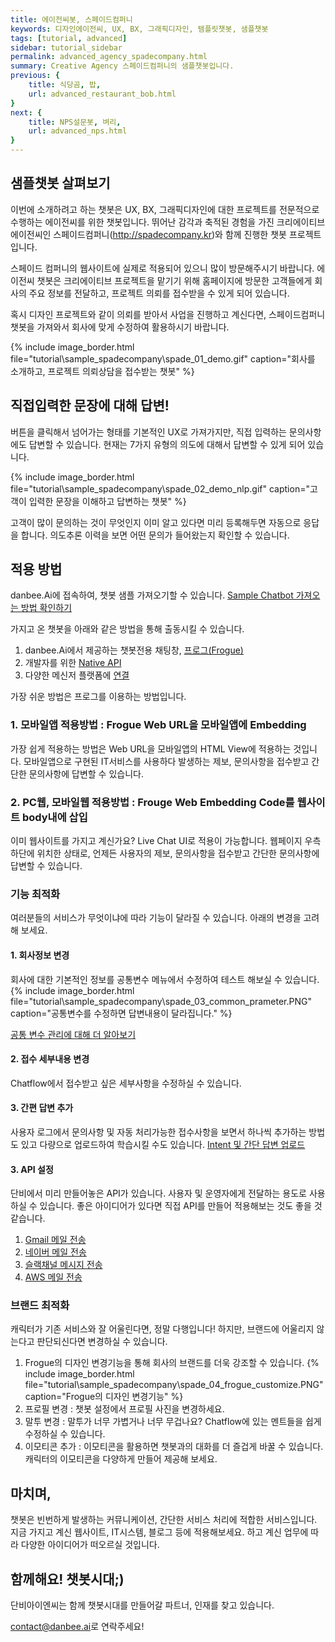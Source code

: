```yaml
---
title: 에이전씨봇, 스페이드컴퍼니 
keywords: 디자인에이전씨, UX, BX, 그래픽디자인, 템플릿챗봇, 샘플챗봇
tags: [tutorial, advanced]
sidebar: tutorial_sidebar
permalink: advanced_agency_spadecompany.html
summary: Creative Agency 스페이드컴퍼니의 샘플챗봇입니다.
previous: {
    title: 식당곰, 밥,
    url: advanced_restaurant_bob.html
}
next: {
    title: NPS설문봇, 벼리,
    url: advanced_nps.html
}
---
```


## 샘플챗봇 살펴보기
이번에 소개하려고 하는 챗봇은 UX, BX, 그래픽디자인에 대한 프로젝트를 전문적으로 수행하는 에이전씨를 위한 챗봇입니다.
뛰어난 감각과 축적된 경험을 가진 크리에이티브 에이전씨인 스페이드컴퍼니(http://spadecompany.kr)와 함께 진행한 챗봇 프로젝트입니다.

스페이드 컴퍼니의 웹사이트에 실제로 적용되어 있으니 많이 방문해주시기 바랍니다.
에이전씨 챗봇은 크리에이티브 프로젝트을 맡기기 위해 홈페이지에 방문한 고객들에게 회사의 주요 정보를 전달하고, 프로젝트 의뢰를 접수받을 수 있게 되어 있습니다.

혹시 디자인 프로젝트와 같이 의뢰를 받아서 사업을 진행하고 계신다면, 스페이드컴퍼니 챗봇을 가져와서 회사에 맞게 수정하여 활용하시기 바랍니다. 

{% include image_border.html file="tutorial\sample_spadecompany\spade_01_demo.gif" caption="회사를 소개하고, 프로젝트 의뢰상담을 접수받는 챗봇" %}

## 직접입력한 문장에 대해 답변!
버튼을 클릭해서 넘어가는 형태를 기본적인 UX로 가져가지만, 직접 입력하는 문의사항에도 답변할 수 있습니다.
현재는 7가지 유형의 의도에 대해서 답변할 수 있게 되어 있습니다.

{% include image_border.html file="tutorial\sample_spadecompany\spade_02_demo_nlp.gif" caption="고객이 입력한 문장을 이해하고 답변하는 챗봇" %}

고객이 많이 문의하는 것이 무엇인지 이미 알고 있다면 미리 등록해두면 자동으로 응답을 합니다. 의도추론 이력을 보면 어떤 문의가 들어왔는지 확인할 수 있습니다.



## 적용 방법

danbee.Ai에 접속하여, 챗봇 샘플 가져오기할 수 있습니다.
<span class="link">[Sample Chatbot 가져오는 방법 확인하기](/samplebot.html#%EC%83%98%ED%94%8C%EC%B1%97%EB%B4%87-%EA%B0%80%EC%A0%B8%EC%98%A4%EA%B8%B0)</span><br/>


가지고 온 챗봇을 아래와 같은 방법을 통해 출동시킬 수 있습니다.

1. danbee.Ai에서 제공하는 챗봇전용 채팅창, [프로그(Frogue)](/channel_frogu.html) <br>
2. 개발자를 위한 [Native API](/channel_native_app.html)<br>
3. 다양한 메신저 플랫폼에 [연결](/channel_connection_settings.html)<br>

가장 쉬운 방법은 프로그를 이용하는 방법입니다.

### 1. 모바일앱 적용방법 : Frogue Web URL을 모바일앱에 Embedding
가장 쉽게 적용하는 방법은 Web URL을 모바일앱의 HTML View에 적용하는 것입니다.
모바일앱으로 구현된 IT서비스를 사용하다 발생하는 제보, 문의사항을 접수받고 간단한 문의사항에 답변할 수 있습니다.

### 2. PC웹, 모바일웹 적용방법 : Frouge Web Embedding Code를 웹사이트 body내에 삽입
이미 웹사이트를 가지고 계신가요? Live Chat UI로 적용이 가능합니다.
웹페이지 우측하단에 위치한 상태로, 언제든 사용자의 제보, 문의사항을 접수받고 간단한 문의사항에 답변할 수 있습니다.


### 기능 최적화

여러분들의 서비스가 무엇이냐에 따라 기능이 달라질 수 있습니다. 아래의 변경을 고려해 보세요.

#### 1. 회사정보 변경
회사에 대한 기본적인 정보를 공통변수 메뉴에서 수정하여 테스트 해보실 수 있습니다.
{% include image_border.html file="tutorial\sample_spadecompany\spade_03_common_prameter.PNG" caption="공통변수를 수정하면 답변내용이 달라집니다." %}

[공통 변수 관리에 대해 더 알아보기](/settings_manage_variables.html)

#### 2. 접수 세부내용 변경
Chatflow에서 접수받고 싶은 세부사항을 수정하실 수 있습니다.

#### 3. 간편 답변 추가 
사용자 로그에서 문의사항 및 자동 처리가능한 접수사항을 보면서 하나씩 추가하는 방법도 있고
다량으로 업로드하여 학습시킬 수도 있습니다. [Intent 및 간단 답변 업로드](/intent.html#의도intent-업로드)

#### 3. API 설정
단비에서 미리 만들어놓은 API가 있습니다. 사용자 및 운영자에게 전달하는 용도로 사용하실 수 있습니다.
좋은 아이디어가 있다면 직접 API를 만들어 적용해보는 것도 좋을 것 같습니다.
1. [Gmail 메일 전송](/predefined_api_gmailsender.html) <br>
2. [네이버 메일 전송](/predefined_api_navermailsender.html) <br>
3. [슬랙채널 메시지 전송](/predefined_api_slackchannelsender.html) <br>
4. [AWS 메일 전송](/predefined_api_awssessender.html) <br>

### 브랜드 최적화
캐릭터가 기존 서비스와 잘 어울린다면, 정말 다행입니다!
하지만, 브랜드에 어울리지 않는다고 판단되신다면 변경하실 수 있습니다.

1. Frogue의 디자인 변경기능을 통해 회사의 브랜드를 더욱 강조할 수 있습니다.
{% include image_border.html file="tutorial\sample_spadecompany\spade_04_frogue_customize.PNG" caption="Frogue의 디자인 변경기능" %}
2. 프로필 변경 : 챗봇 설정에서 프로필 사진을 변경하세요.
3. 말투 변경 : 말투가 너무 가볍거나 너무 무겁나요? Chatflow에 있는 멘트들을 쉽게 수정하실 수 있습니다.
4. 이모티콘 추가 : 이모티콘을 활용하면 챗봇과의 대화를 더 즐겁게 바꿀 수 있습니다. 캐릭터의 이모티콘을 다양하게 만들어 제공해 보세요.

## 마치며,
챗봇은 빈번하게 발생하는 커뮤니케이션, 간단한 서비스 처리에 적합한 서비스입니다.
지금 가지고 계신 웹사이트, IT시스템, 블로그 등에 적용해보세요.
하고 계신 업무에 따라 다양한 아이디어가 떠오르실 것입니다.

## 함께해요! 챗봇시대;) 
단비아이엔씨는 함께 챗봇시대를 만들어갈 파트너, 인재를 찾고 있습니다. 

[contact@danbee.ai](mailto:contact@danbee.ai)로 연락주세요!


